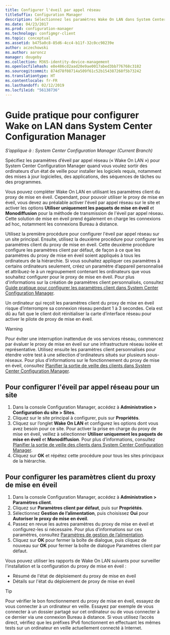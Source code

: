 ```yaml
---
title: Configurer l'éveil par appel réseau
titleSuffix: Configuration Manager
description: Sélectionnez les paramètres Wake On LAN dans System Center Configuration Manager.
ms.date: 04/23/2017
ms.prod: configuration-manager
ms.technology: configmgr-client
ms.topic: conceptual
ms.assetid: b475a0c8-85d6-4cc4-b11f-32c0cc98239e
author: aczechowski
ms.author: aaroncz
manager: dougeby
ms.collection: M365-identity-device-management
ms.openlocfilehash: e8e486cd2aad20e9ae0017abed3bb776768c3182
ms.sourcegitcommit: 874d78f08714a509f61c52b154387268f5b73242
ms.translationtype: HT
ms.contentlocale: fr-FR
ms.lasthandoff: 02/12/2019
ms.locfileid: "56138736"
---
```

# <a name="how-to-configure-wake-on-lan-in-system-center-configuration-manager"></a>Guide pratique pour configurer Wake on LAN dans System Center Configuration Manager

*S’applique à : System Center Configuration Manager (Current Branch)*

Spécifiez les paramètres d’éveil par appel réseau (« Wake On LAN ») pour System Center Configuration Manager quand vous voulez sortir des ordinateurs d’un état de veille pour installer les logiciels requis, notamment des mises à jour logicielles, des applications, des séquences de tâches ou des programmes.

Vous pouvez compléter Wake On LAN en utilisant les paramètres client du proxy de mise en éveil. Cependant, pour pouvoir utiliser le proxy de mise en éveil, vous devez au préalable activer l'éveil par appel réseau sur le site et activer les options **Utiliser uniquement les paquets de mise en éveil** et **Monodiffusion** pour la méthode de transmission de l'éveil par appel réseau. Cette solution de mise en éveil prend également en charge les connexions ad hoc, notamment les connexions Bureau à distance.

Utilisez la première procédure pour configurer l'éveil par appel réseau sur un site principal. Ensuite, utilisez la deuxième procédure pour configurer les paramètres client du proxy de mise en éveil. Cette deuxième procédure configure les paramètres client par défaut, de façon à ce que les paramètres du proxy de mise en éveil soient appliqués à tous les ordinateurs de la hiérarchie. Si vous souhaitez appliquer ces paramètres à certains ordinateurs seulement, créez un paramètre d’appareil personnalisé et attribuez-le à un regroupement contenant les ordinateurs que vous souhaitez configurer pour le proxy de mise en éveil. Pour plus d'informations sur la création de paramètres client personnalisés, consultez [Guide pratique pour configurer les paramètres client dans System Center Configuration Manager](../../../core/clients/deploy/configure-client-settings.md).

Un ordinateur qui reçoit les paramètres client du proxy de mise en éveil risque d’interrompre sa connexion réseau pendant 1 à 3 secondes. Cela est dû au fait que le client doit réinitialiser la carte d’interface réseau pour activer le pilote de proxy de mise en éveil.

> [!WARNING]
> Pour éviter une interruption inattendue de vos services réseau, commencez par évaluer le proxy de mise en éveil sur une infrastructure réseau isolée et représentative. Utilisez ensuite les paramètres client personnalisés pour étendre votre test à une sélection d'ordinateurs situés sur plusieurs sous-réseaux. Pour plus d’informations sur le fonctionnement du proxy de mise en éveil, consultez [Planifier la sortie de veille des clients dans System Center Configuration Manager](../../../core/clients/deploy/plan/plan-wake-up-clients.md).

## <a name="to-configure-wake-on-lan-for-a-site"></a>Pour configurer l'éveil par appel réseau pour un site

1. Dans la console Configuration Manager, accédez à **Administration > Configuration du site > Sites**.
2. Cliquez sur le site principal à configurer, puis sur **Propriétés**.
3. Cliquez sur l’onglet **Wake On LAN** et configurez les options dont vous avez besoin pour ce site. Pour activer la prise en charge du proxy de mise en éveil, veillez à sélectionner **Utiliser uniquement les paquets de mise en éveil** et **Monodiffusion**. Pour plus d’informations, consultez [Planifier la sortie de veille des clients dans System Center Configuration Manager](../../../core/clients/deploy/plan/plan-wake-up-clients.md).
4. Cliquez sur **OK** et répétez cette procédure pour tous les sites principaux de la hiérarchie.

## <a name="to-configure-wake-up-proxy-client-settings"></a>Pour configurer les paramètres client du proxy de mise en éveil

1. Dans la console Configuration Manager, accédez à **Administration > Paramètres client**.
2. Cliquez sur **Paramètres client par défaut**, puis sur **Propriétés**.
3. Sélectionnez **Gestion de l’alimentation**, puis choisissez **Oui** pour **Autoriser le proxy de mise en éveil**.
4. Passez en revue les autres paramètres du proxy de mise en éveil et configurez-les si nécessaire. Pour plus d’informations sur ces paramètres, consultez [Paramètres de gestion de l’alimentation](../../../core/clients/deploy/about-client-settings.md#power-management).
5. Cliquez sur **OK** pour fermer la boîte de dialogue, puis cliquez de nouveau sur **OK** pour fermer la boîte de dialogue Paramètres client par défaut.

Vous pouvez utiliser les rapports de Wake On LAN suivants pour surveiller l'installation et la configuration du proxy de mise en éveil :

- Résumé de l'état de déploiement du proxy de mise en éveil
- Détails sur l'état du déploiement de proxy de mise en éveil

> [!TIP]
> Pour vérifier le bon fonctionnement du proxy de mise en éveil, essayez de vous connecter à un ordinateur en veille. Essayez par exemple de vous connecter à un dossier partagé sur cet ordinateur ou de vous connecter à ce dernier via une connexion Bureau à distance. Si vous utilisez l’accès direct, vérifiez que les préfixes IPv6 fonctionnent en effectuant les mêmes tests sur un ordinateur en veille actuellement connecté à Internet.

